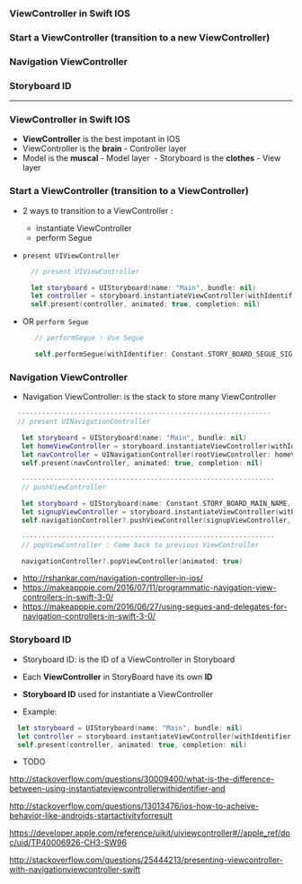 ### ViewController in Swift IOS
### Start a ViewController (transition to a new ViewController)
### Navigation ViewController
### Storyboard ID

-----------------------
### ViewController in Swift IOS
  - **ViewController** is the best impotant in IOS 
  - ViewController is the **brain** - Controller layer
  - Model is the **muscal** - Model layer
  - Storyboard is the **clothes** - View layer

### Start a ViewController (transition to a ViewController)
  - 2 ways to transition to a ViewController :
    - instantiate ViewController
    - perform Segue

 - `present UIViewController`

    ```swift
      // present UIViewController

      let storyboard = UIStoryboard(name: "Main", bundle: nil)
      let controller = storyboard.instantiateViewController(withIdentifier: "someViewController") as! UIViewController
      self.present(controller, animated: true, completion: nil)
    ```

  - OR `perform Segue`
  
    ```swift
       // performSegue : Use Segue

       self.performSegue(withIdentifier: Constant.STORY_BOARD_SEGUE_SIGNUP, sender: self)

    ```


### Navigation ViewController
  - Navigation ViewController: is the stack to store many ViewController
  
  ```swift
    ---------------------------------------------------------------
    // present UINavigationController

     let storyboard = UIStoryboard(name: "Main", bundle: nil)
     let homeViewController = storyboard.instantiateViewController(withIdentifier: "HomeViewController") as! HomeViewController
     let navController = UINavigationController(rootViewController: homeViewController)
     self.present(navController, animated: true, completion: nil)

     ---------------------------------------------------------------
     // pushViewController

     let storyboard = UIStoryboard(name: Constant.STORY_BOARD_MAIN_NAME, bundle: nil)
     let signupViewController = storyboard.instantiateViewController(withIdentifier: Constant.STORY_BOARD_SIGNUP_ID) as! SignupViewController
     self.navigationController?.pushViewController(signupViewController, animated: true)

     ---------------------------------------------------------------
     // popViewController : Come back to previous ViewController

     navigationController?.popViewController(animated: true)
  ```
  - http://rshankar.com/navigation-controller-in-ios/
  - https://makeapppie.com/2016/07/11/programmatic-navigation-view-controllers-in-swift-3-0/
  - https://makeapppie.com/2016/06/27/using-segues-and-delegates-for-navigation-controllers-in-swift-3-0/
 
### Storyboard ID
  - Storyboard ID: is the ID of a ViewController in Storyboard
  - Each **ViewController** in StoryBoard have its own **ID**
  - **Storyboard ID** used for instantiate a ViewController
  
  - Example:

  ```swift
    let storyboard = UIStoryboard(name: "Main", bundle: nil)
    let controller = storyboard.instantiateViewController(withIdentifier: "someViewController") as! UIViewController
    self.present(controller, animated: true, completion: nil)
  ```


  
  
  
  
  
  
  
  
  
  
  
  - TODO
  
http://stackoverflow.com/questions/30009400/what-is-the-difference-between-using-instantiateviewcontrollerwithidentifier-and

http://stackoverflow.com/questions/13013476/ios-how-to-acheive-behavior-like-androids-startactivityforresult

https://developer.apple.com/reference/uikit/uiviewcontroller#//apple_ref/doc/uid/TP40006926-CH3-SW96

http://stackoverflow.com/questions/25444213/presenting-viewcontroller-with-navigationviewcontroller-swift
